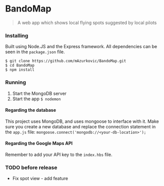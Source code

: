 # BandoMap
> A web app which shows local flying spots suggested by local pilots

### Installing
Built using Node.JS and the Express framework. All dependencies can be seen in the `package.json` file.
```
$ git clone https://github.com/mAzurkovic/BandoMap.git
$ cd BandoMap
$ npm install
```

### Running
1. Start the MongoDB server
2. Start the app `$ nodemon `

#### Regarding the database
This project uses MongoDB, and uses mongoose to interface with it. Make sure you create a new database and replace the connection statement in the `app.js` file: `mongoose.connect('mongodb://<your-db-location>');`

#### Regarding the Google Maps API
Remember to add your API key to the `index.hbs` file.

### TODO before release
* Fix spot view - add feature
